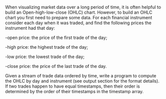 When visualizing market data over a long period of time, it is often helpful to build an Open-high-low-close (OHLC) chart. However, to build an OHLC chart you first need to prepare some data. For each financial instrument consider each day when it was traded, and find the following prices the instrument had that day:

-open price: the price of the first trade of the day;

-high price: the highest trade of the day;

-low price: the lowest trade of the day;

-close price: the price of the last trade of the day.

Given a stream of trade data ordered by time, write a program to compute the OHLC by day and instrument (see output section for the format details).
If two trades happen to have equal timestamps, then their order is determined by the order of their timestamps in the timestamp array.
